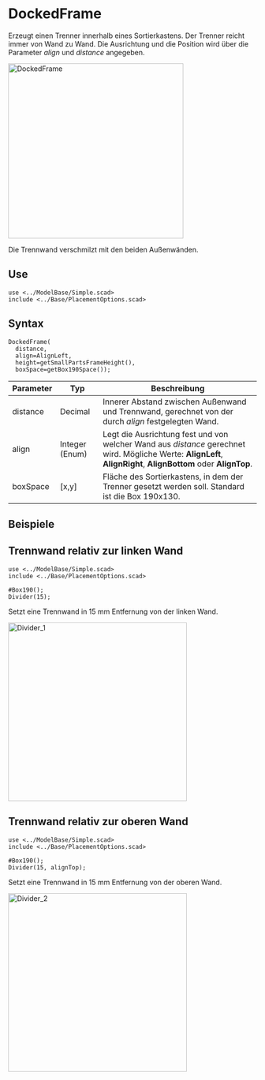 # DockedFrame

Erzeugt einen Trenner innerhalb eines Sortierkastens. Der Trenner reicht immer von Wand zu Wand. Die Ausrichtung und die Position wird über die Parameter *align* und *distance* angegeben.

<img width="355" alt="DockedFrame" src="https://user-images.githubusercontent.com/48654609/168426262-f0c31eef-9e01-4177-afa6-805659665699.png">

Die Trennwand verschmilzt mit den beiden Außenwänden.

## Use
```
use <../ModelBase/Simple.scad>
include <../Base/PlacementOptions.scad>
```

## Syntax
```
DockedFrame(
  distance, 
  align=AlignLeft, 
  height=getSmallPartsFrameHeight(), 
  boxSpace=getBox190Space());
```

| Parameter | Typ | Beschreibung |
| ------ | ------ | ------ |
| distance | Decimal | Innerer Abstand zwischen Außenwand und Trennwand, gerechnet von der durch *align* festgelegten Wand. |
| align | Integer (Enum) |  Legt die Ausrichtung fest und von welcher Wand aus *distance* gerechnet wird. Mögliche Werte: __AlignLeft__, __AlignRight__, __AlignBottom__ oder __AlignTop__. | height | Höhe der Trennwand. Standard ist 10 mm (__getSmallPartsFrameHeight()__). |
| boxSpace | \[x,y] | Fläche des Sortierkastens, in dem der Trenner gesetzt werden soll. Standard ist die Box 190x130. |

## Beispiele

## Trennwand relativ zur linken Wand
```
use <../ModelBase/Simple.scad>
include <../Base/PlacementOptions.scad>

#Box190();
Divider(15);
```
Setzt eine Trennwand in 15 mm Entfernung von der linken Wand.

<img width="362" alt="Divider_1" src="https://user-images.githubusercontent.com/48654609/168860973-3d8bd9b7-9dcc-4a60-af49-965992b73a2b.png">

## Trennwand relativ zur oberen Wand
```
use <../ModelBase/Simple.scad>
include <../Base/PlacementOptions.scad>

#Box190();
Divider(15, alignTop);
```
Setzt eine Trennwand in 15 mm Entfernung von der oberen Wand.

<img width="362" alt="Divider_2" src="https://user-images.githubusercontent.com/48654609/168861490-8023603e-8155-4932-95c4-39dd8d2ade5b.png">

